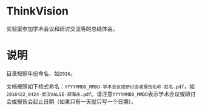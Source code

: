 # ThinkVision
实验室参加学术会议和研讨交流等的总结体会。

# 说明
目录按照年份命名，如`2016`。

文档按照如下格式命名：`YYYYMMDD_MMDD-学术会议或研讨会或报告名称-姓名.pdf`，如`2016422_0424-武汉VALSE-郑海永.pdf`。请注意`YYYYMMDD_MMDD`表示学术会议或研讨会或报告会起止日期（如果只有一天就只写一个日期）。
